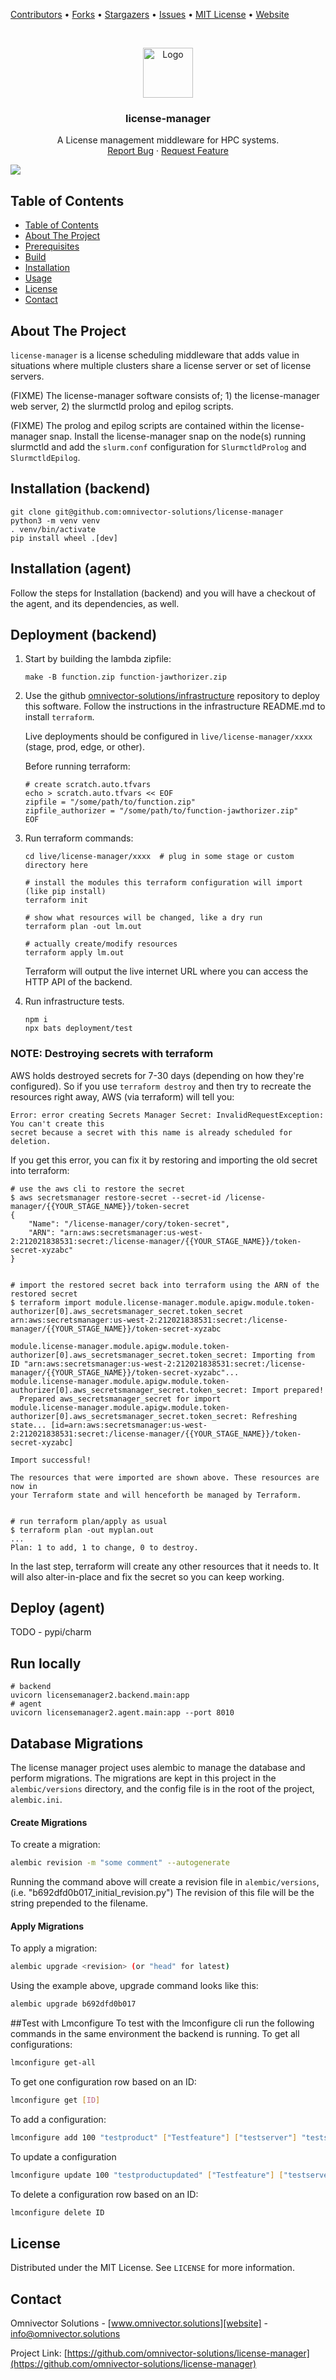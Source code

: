 [contributors-url]: https://github.com/omnivector-solutions/license-manager/graphs/contributors
[forks-url]: https://github.com/omnivector-solutions/license-manager/network/members
[stars-url]: https://github.com/omnivector-solutions/license-manager/stargazers
[issues-url]: https://github.com/omnivector-solutions/license-manager/issues
[license-url]: https://github.com/omnivector-solutions/license-manager/blob/master/LICENSE
[website]: https://www.omnivector.solutions
[infrastructure]: https://github.com/omnivector-solutions/infrastructure

[Contributors][contributors-url] •
[Forks][forks-url] •
[Stargazers][stars-url] •
[Issues][issues-url] •
[MIT License][license-url] •
[Website][website]

<!-- PROJECT LOGO -->
<br />
<p align="center">
  <a href="https://github.com/omnivector-solutions/license-manager">
    <img src=".images/logo.png" alt="Logo" width="80" height="80">
  </a>

  <h3 align="center">license-manager</h3>

  <p align="center">
    A License management middleware for HPC systems.
    <br />
    <a href="https://github.com/omnivector-solutions/license-manager/issues">Report Bug</a>
    ·
    <a href="https://github.com/omnivector-solutions/license-manager/issues">Request Feature</a>
  </p>
</p>

[![](https://github.com/omnivector-solutions/license-manager/workflows/TestBuildReleaseEdge/badge.svg)](https://github.com/omnivector-solutions/license-manager-simulator/actions?query=workflow%3ATestBuildReleaseEdge)

<!-- TABLE OF CONTENTS -->

## Table of Contents

- [Table of Contents](#table-of-contents)
- [About The Project](#about-the-project)
- [Prerequisites](#prerequisites)
- [Build](#build)
- [Installation](#installation)
- [Usage](#usage)
- [License](#license)
- [Contact](#contact)

<!-- ABOUT THE PROJECT -->

## About The Project
`license-manager` is a license scheduling middleware that adds value in situations where multiple clusters share a license server or set of license servers.

(FIXME) The license-manager software consists of; 1) the license-manager web server, 2) the slurmctld prolog and epilog scripts.

(FIXME) The prolog and epilog scripts are contained within the license-manager snap. Install the license-manager snap on the node(s) running slurmctld and add the `slurm.conf` configuration for `SlurmctldProlog` and `SlurmctldEpilog`.


## Installation (backend)

```
git clone git@github.com:omnivector-solutions/license-manager
python3 -m venv venv
. venv/bin/activate
pip install wheel .[dev]
```


## Installation (agent)

Follow the steps for Installation (backend) and you will have a checkout of
the agent, and its dependencies, as well.


## Deployment (backend)

1. Start by building the lambda zipfile:

    ```#!bash
    make -B function.zip function-jawthorizer.zip
    ```

2. Use the github
[omnivector-solutions/infrastructure][infrastructure] repository to deploy
this software. Follow the instructions in the infrastructure README.md to
install `terraform`.

    Live deployments should be configured in `live/license-manager/xxxx` (stage,
    prod, edge, or other).

    Before running terraform:

    ```#!bash
    # create scratch.auto.tfvars
    echo > scratch.auto.tfvars << EOF
    zipfile = "/some/path/to/function.zip"
    zipfile_authorizer = "/some/path/to/function-jawthorizer.zip"
    EOF

    ```


3. Run terraform commands:

    ```#!bash
    cd live/license-manager/xxxx  # plug in some stage or custom directory here

    # install the modules this terraform configuration will import (like pip install)
    terraform init

    # show what resources will be changed, like a dry run
    terraform plan -out lm.out

    # actually create/modify resources
    terraform apply lm.out
    ```

    Terraform will output the live internet URL where you can access the HTTP API of the backend.


4. Run infrastructure tests.

    ```#!bash
    npm i
    npx bats deployment/test
    ```

### NOTE: Destroying secrets with terraform

AWS holds destroyed secrets for 7-30 days (depending on how they're configured). So if you use
`terraform destroy` and then try to recreate the resources right away, AWS (via terraform) will tell you:

```
Error: error creating Secrets Manager Secret: InvalidRequestException: You can't create this 
secret because a secret with this name is already scheduled for deletion.
```

If you get this error, you can fix it by restoring and importing the old secret into terraform:

```
# use the aws cli to restore the secret
$ aws secretsmanager restore-secret --secret-id /license-manager/{{YOUR_STAGE_NAME}}/token-secret
{
    "Name": "/license-manager/cory/token-secret",
    "ARN": "arn:aws:secretsmanager:us-west-2:212021838531:secret:/license-manager/{{YOUR_STAGE_NAME}}/token-secret-xyzabc"
}


# import the restored secret back into terraform using the ARN of the restored secret
$ terraform import module.license-manager.module.apigw.module.token-authorizer[0].aws_secretsmanager_secret.token_secret  arn:aws:secretsmanager:us-west-2:212021838531:secret:/license-manager/{{YOUR_STAGE_NAME}}/token-secret-xyzabc

module.license-manager.module.apigw.module.token-authorizer[0].aws_secretsmanager_secret.token_secret: Importing from ID "arn:aws:secretsmanager:us-west-2:212021838531:secret:/license-manager/{{YOUR_STAGE_NAME}}/token-secret-xyzabc"...
module.license-manager.module.apigw.module.token-authorizer[0].aws_secretsmanager_secret.token_secret: Import prepared!
  Prepared aws_secretsmanager_secret for import
module.license-manager.module.apigw.module.token-authorizer[0].aws_secretsmanager_secret.token_secret: Refreshing state... [id=arn:aws:secretsmanager:us-west-2:212021838531:secret:/license-manager/{{YOUR_STAGE_NAME}}/token-secret-xyzabc]

Import successful!

The resources that were imported are shown above. These resources are now in
your Terraform state and will henceforth be managed by Terraform.


# run terraform plan/apply as usual
$ terraform plan -out myplan.out
...
Plan: 1 to add, 1 to change, 0 to destroy.
```

In the last step, terraform will create any other resources that it needs to. It will also alter-in-place
and fix the secret so you can keep working.

## Deploy (agent)

TODO - pypi/charm


## Run locally

```
# backend
uvicorn licensemanager2.backend.main:app
# agent
uvicorn licensemanager2.agent.main:app --port 8010
```

## Database Migrations
The license manager project uses alembic to manage the database and perform migrations. 
The migrations are kept in this project in the `alembic/versions` directory, and the config file is in the root of the project, `alembic.ini`. 

#### Create Migrations
To create a migration:
```bash
alembic revision -m "some comment" --autogenerate
```
Running the command above will create a revision file in `alembic/versions`, (i.e. "b692dfd0b017_initial_revision.py")
The revision of this file will be the string prepended to the filename. 

#### Apply Migrations
To apply a migration:
```bash
alembic upgrade <revision> (or "head" for latest) 
```
Using the example above, upgrade command looks like this:
```bash
alembic upgrade b692dfd0b017
```

##Test with Lmconfigure
To test with the lmconfigure cli run the following commands in the same environment
the backend is running.
To get all configurations:
```bash
lmconfigure get-all
```
To get one configuration row based on an ID:
```bash
lmconfigure get [ID]
```
To add a configuration:
```bash
lmconfigure add 100 "testproduct" ["Testfeature"] ["testserver"] "testservertype" 10000
```
To update a configuration
```bash
lmconfigure update 100 "testproductupdated" ["Testfeature"] ["testserver"] "testservertype" 10000
```
To delete a configuration row based on an ID:
```bash
lmconfigure delete ID
```

## License
Distributed under the MIT License. See `LICENSE` for more information.


## Contact
Omnivector Solutions - [www.omnivector.solutions][website] - <info@omnivector.solutions>

Project Link: [https://github.com/omnivector-solutions/license-manager](https://github.com/omnivector-solutions/license-manager)

